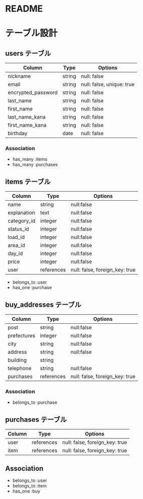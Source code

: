 # README

# テーブル設計

## users テーブル

| Column             | Type   | Options     |
| ------------------ | ------ | ----------- |
| nickname           | string | null: false |
| email              | string | null: false, unique: true  |
| encrypted_password | string | null: false |
| last_name          | string | null: false |
| first_name         | string | null: false |
| last_name_kana     | string | null: false |
| first_name_kana    | string | null: false |
| birthday           | date   | null: false |

### Association

- has_many :items
- has_many :purchases

## items テーブル

| Column             | Type    | Options     |
| ------------------ | ------  | ----------- |
| name               | string  | null:false  |
| explanation        | text  | null:false  |
| category_id           | integer  | null:false  |
| status_id             | integer  | null:false  |
| load_id               | integer  | null:false  |
| area_id               | integer  | null:false  |
| day_id                | integer  | null:false  |
| price                 | integer  | null:false  |
| user   | references | null: false, foreign_key: true |

- belongs_to :user
- has_one :purchase

## buy_addresses テーブル

| Column             | Type    | Options     |
| ------------------ | ------  | ----------- |
| post               | string | null:false  |
| prefectures        | integer  | null:false  |
| city               | string  | null:false  |
| address            | string  | null:false  |
| building           | string  |             |
| telephone          | string | null:false  |
| purchases          | references | null: false, foreign_key: true |

### Association

- belongs_to :purchase

## purchases テーブル

| Column  | Type       | Options                        |
| ------- | ---------- | ------------------------------ |
| user    | references | null: false, foreign_key: true |
| item    | references | null: false, foreign_key: true |

## Association

- belongs_to :user
- belongs_to :item
- has_one :buy